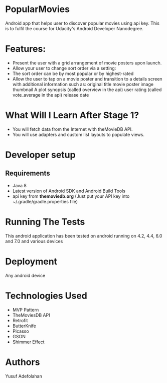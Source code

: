 # PopularMovies
Android app that helps user to discover popular movies using api key. This is to fulfil the course for Udacity's Android Developer Nanodegree.

# Features:
* Present the user with a grid arrangement of movie posters upon launch.
* Allow your user to change sort order via a setting:
* The sort order can be by most popular or by highest-rated
* Allow the user to tap on a movie poster and transition to a details screen with additional information such as: original title movie poster image thumbnail A plot synopsis (called overview in the api) user rating (called vote_average in the api) release date

# What Will I Learn After Stage 1?
* You will fetch data from the Internet with theMovieDB API.
* You will use adapters and custom list layouts to populate views.

# Developer setup
## Requirements

* Java 8
* Latest version of Android SDK and Android Build Tools
* api key from **themoviedb.org** (Just put your API key into ~/.gradle/gradle.properties file)

# Running The Tests
This android application has been tested on android running on 4.2, 4.4, 6.0 and 7.0 and various devices

# Deployment
Any android device

# Technologies Used
* MVP Pattern
* TheMoviesDB API
* Retrofit
* ButterKnife
* Picasso
* GSON
* Shimmer Effect

# Authors
Yusuf Adefolahan
